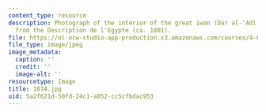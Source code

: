 ```yaml
---
content_type: resource
description: Photograph of the interior of the great iwan (Dar al-'Adl al-Nasiriyya)
  from the Description de l'Egypte (ca. 1801).
file: https://ol-ocw-studio-app-production.s3.amazonaws.com/courses/4-615-the-architecture-of-cairo-spring-2002/5a2f621d50fd24c1a052cc5cfbdac953_1074.jpg
file_type: image/jpeg
image_metadata:
  caption: ''
  credit: ''
  image-alt: ''
resourcetype: Image
title: 1074.jpg
uid: 5a2f621d-50fd-24c1-a052-cc5cfbdac953
---
```

